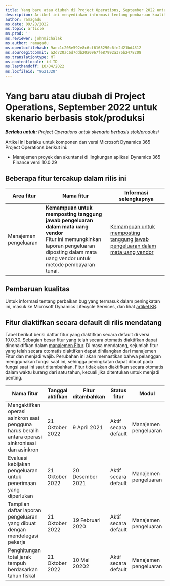 ```yaml
---
title: Yang baru atau diubah di Project Operations, September 2022 untuk skenario berbasis stok/produksi
description: Artikel ini menyediakan informasi tentang pembaruan kualitas yang tersedia di perilisan Microsoft Dynamics 365 Project Operations pada September 2022 untuk skenario berbasis stok/produksi.
author: ramagadu
ms.date: 09/28/2022
ms.topic: article
ms.prod: ''
ms.reviewer: johnmichalak
ms.author: ramagadu
ms.openlocfilehash: 9aec1c205e592e8c6cf6165290c6fe2d21bd4312
ms.sourcegitcommit: a2d720ac6d7ddb20a0967fe87992a376b2478208
ms.translationtype: MT
ms.contentlocale: id-ID
ms.lasthandoff: 10/04/2022
ms.locfileid: "9621328"
---
```

# <a name="whats-new-or-changed-in-project-operations-september-2022-for-stockedproduction-based-scenarios"></a>Yang baru atau diubah di Project Operations, September 2022 untuk skenario berbasis stok/produksi

_**Berlaku untuk:** Project Operations untuk skenario berbasis stok/produksi_

Artikel ini berlaku untuk komponen dan versi Microsoft Dynamics 365 Project Operations berikut ini:

- Manajemen proyek dan akuntansi di lingkungan aplikasi Dynamics 365 Finance versi 10.0.29

## <a name="features-included-in-this-release"></a>Beberapa fitur tercakup dalam rilis ini

| Area fitur | Nama fitur | Informasi selengkapnya |
| --- | --- | --- |
| Manajemen pengeluaran | **Kemampuan untuk memposting tanggung jawab pengeluaran dalam mata uang vendor**<br>Fitur ini memungkinkan laporan pengeluaran diposting dalam mata uang vendor untuk metode pembayaran tunai. | [Kemampuan untuk memposting tanggung jawab pengeluaran dalam mata uang vendor](/dynamics365/project-operations/expense/posting-expense-reports#enable-the-ability-to-post-expense-liability-in-vendor-currency-for-cash-payment-method-feature) |

## <a name="quality-updates"></a>Pembaruan kualitas

Untuk informasi tentang perbaikan bug yang termasuk dalam peningkatan ini, masuk ke Microsoft Dynamics Lifecycle Services, dan lihat [artikel KB](https://fix.lcs.dynamics.com/Issue/Details?bugId=726559).

## <a name="features-turned-on-by-default-in-upcoming-release"></a>Fitur diaktifkan secara default di rilis mendatang

Tabel berikut berisi daftar fitur yang diaktifkan secara default di versi 10.0.30. Sebagian besar fitur yang telah secara otomatis diaktifkan dapat dinonaktifkan dalam [manajemen Fitur](/dynamics365/fin-ops-core/fin-ops/get-started/feature-management/feature-management-overview). Di masa mendatang, sejumlah fitur yang telah secara otomatis diaktifkan dapat dihilangkan dari manajemen Fitur dan menjadi wajib. Perubahan ini akan memastikan bahwa pelanggan menggunakan fungsi saat ini, sehingga peningkatan dapat dibuat pada fungsi saat ini saat ditambahkan. Fitur tidak akan diaktifkan secara otomatis dalam waktu kurang dari satu tahun, kecuali jika ditentukan untuk menjadi penting.

| Nama fitur | Tanggal aktifkan | Fitur ditambahkan | Status fitur | Modul |
| --- | --- | --- |--- |--- |
| Mengaktifkan operasi asinkron saat pengguna harus beralih antara operasi sinkronisasi dan asinkron | 21 Oktober 2022 | 9 April 2021 | Aktif secara default | Manajemen pengeluaran |
| Evaluasi kebijakan pengeluaran untuk penerimaan yang diperlukan | 21 Oktober 2022 | 20 Desember 2021 | Aktif secara default | Manajemen pengeluaran |
| Tampilan daftar laporan pengeluaran yang dibuat dengan mendelegasi pekerja | 21 Oktober 2022 | 19 Februari 2020 | Aktif secara default | Manajemen pengeluaran |
| Penghitungan total jarak tempuh berdasarkan tahun fiskal | 21 Oktober 2022 | 10 Mei 20202 | Aktif secara default | Manajemen pengeluaran |
